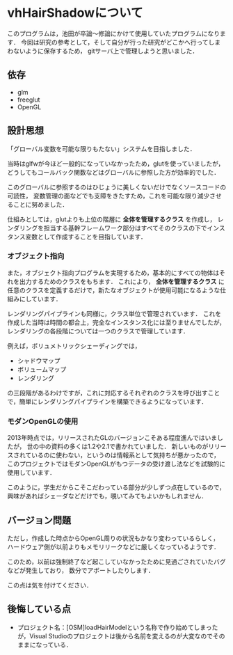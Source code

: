 # vhHairShadowについて
このプログラムは，池田が卒論～修論にかけて使用していたプログラムになります．
今回は研究の参考として，そして自分が行った研究がどこかへ行ってしまわないように保存するため，
gitサーバ上で管理しようと思いました．

## 依存
- glm
- freeglut
- OpenGL

## 設計思想
「グローバル変数を可能な限りもたない」システムを目指しました．

当時はglfwが今ほど一般的になっていなかったため，glutを使っていましたが，
どうしてもコールバック関数などはグローバルに参照した方が効率的でした．

このグローバルに参照するのはひじょうに美しくないだけでなくソースコードの可読性，
変数管理の面などでも支障をきたすため，これを可能な限り減少させることに努めました．

仕組みとしては，glutよりも上位の階層に **全体を管理するクラス** を作成し，
レンダリングを担当する基幹フレームワーク部分はすべてそのクラスの下でインスタンス変数として作成することを目指しています．

### オブジェクト指向
また，オブジェクト指向プログラムを実現するため，基本的にすべての物体はそれを出力するためのクラスをもちます．
これにより， **全体を管理するクラス** に任意のクラスを定義するだけで，新たなオブジェクトが使用可能になるような仕組みにしています．

レンダリングパイプラインも同様に，クラス単位で管理されています．
これを作成した当時は時間の都合上，完全なインスタンス化には至りませんでしたが，
レンダリングの各段階については一つのクラスで管理しています．

例えば，ボリュメトリックシェーディングでは，
- シャドウマップ
- ボリュームマップ
- レンダリング

の三段階があるわけですが，これに対応するそれぞれのクラスを呼び出すことで，簡単にレンダリングパイプラインを構築できるようになっています．

### モダンOpenGLの使用
2013年時点では，リリースされたGLのバージョンこそある程度進んではいましたが，
世の中の資料の多くは1.2や2.1で書かれていました．
新しいものがリリースされているのに使わない，というのは情報系として気持ちが悪かったので，
このプロジェクトではモダンOpenGLがもつデータの受け渡し法などを試験的に使用しています．

このように，学生だからこそこだわっている部分が少しずつ点在しているので，興味があればシェーダなどだけでも，覗いてみてもよいかもしれません．

## バージョン問題
ただし，作成した時点からOpenGL周りの状況もかなり変わっているらしく，
ハードウェア側が以前よりもメモリリークなどに厳しくなっているようです．

このため，以前は強制終了など起こしていなかったために見過ごされていたバグなどが発生しており，
数分でアボートしたりします．

この点は気を付けてください．

## 後悔している点
- プロジェクト名：[OSM]loadHairModelという名称で作り始めてしまったが，Visual Studioのプロジェクトは後から名前を変えるのが大変なのでそのままになっている．
